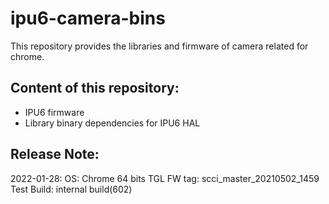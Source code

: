 # ipu6-camera-bins

This repository provides the libraries and firmware of camera related for chrome.

## Content of this repository:
* IPU6 firmware
* Library binary dependencies for IPU6 HAL

## Release Note:
2022-01-28:
OS:           Chrome 64 bits
TGL FW tag:   scci_master_20210502_1459
Test Build:   internal build(602)
